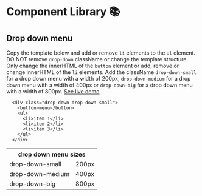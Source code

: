 # Component Library :books:


## Drop down menu 

Copy the template below and add or remove `li` elements to the
`ul` element. DO NOT remove `drop-down` className or change
the template structure. Only change the innerHTML of the `button`
element or add, remove or change innerHTML of the `li` elements.
Add the className `drop-down-small` for a drop down menu with a 
width of 200px, `drop-down-medium` for a drop down menu with a 
width of 400px or `drop-down-big` for a drop down menu with a 
width of 800px. [See live demo](https://sinabayati.github.io/component-library/)

```
  <div class="drop-down drop-down-small">
    <button>menu</button>
    <ul>
      <li>item 1</li>
      <li>item 2</li>
      <li>item 3</li>
    </ul>
  </div>
```
<table>
  <tr>
    <th colspan="2">drop down menu sizes</th>
  </tr>
  <tr>
    <td>drop-down-small</td>
    <td>200px</td>
  </tr>
  <tr>
    <td>drop-down-medium</td>
    <td>400px</td>
  </tr>
  <tr>
    <td>drop-down-big</td>
    <td>800px</td>
  </tr>
</table>
